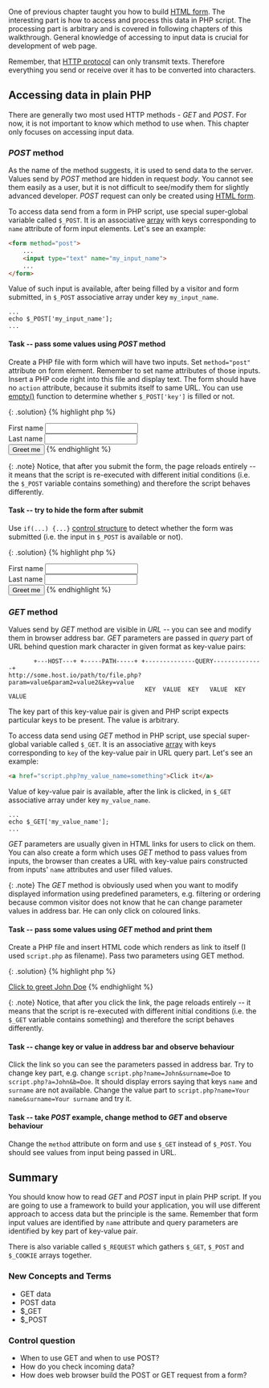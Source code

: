 One of previous chapter taught you how to build [HTML form](../../html-forms/). The interesting part is how to access
and process this data in PHP script. The processing part is arbitrary and is covered in following chapters of this
walkthrough. General knowledge of accessing to input data is crucial for development of web page.

Remember, that [HTTP protocol](/articles/web/#http-protocol) can only transmit texts. Therefore everything you
send or receive over it has to be converted into characters.

## Accessing data in plain PHP
There are generally two most used HTTP methods - *GET* and *POST*. For now, it is not important to know which method
to use when. This chapter only focuses on accessing input data.

### *POST* method
As the name of the method suggests, it is used to send data to the server. Values send by *POST* method are hidden
in request *body*. You cannot see them easily as a user, but it is not difficult to see/modify them for slightly
advanced developer. *POST* request can only be created using [HTML form](../../html-forms/).

To access data send from a form in PHP script, use special super-global variable called `$_POST`. It is an associative
[array](../array/) with keys corresponding to `name` attribute of form input elements. Let's see an example:

~~~ html
<form method="post">
    ...
    <input type="text" name="my_input_name">
    ...
</form>
~~~

Value of such input is available, after being filled by a visitor and form submitted, in `$_POST` associative array
under key `my_input_name`.
 
~~~ php?start_inline=1
...
echo $_POST['my_input_name'];
...
~~~

#### Task -- pass some values using *POST* method
Create a PHP file with form which will have two inputs. Set `method="post"` attribute on form element. Remember to set
name attributes of those inputs. Insert a PHP code right into this file and display text. The form should have no
`action` attribute, because it submits itself to same URL. You can use [empty()](http://php.net/manual/en/function.empty.php)
function to determine whether `$_POST['key']` is filled or not.

{: .solution}
{% highlight php %}
<!DOCTYPE html>
<html>
    <head>
        <meta charset="utf-8">
        <title>POST method experiment</title>
    </head>
    <body>
        <?php
            if(!empty($_POST)) {
                //print_r($_POST);
                echo "Greetings ";
                echo $_POST['name'];
                echo $_POST['surname'];
            }
        ?>
        <post method="POST">
            <label>First name</label>
            <input type="text" name="name">
            <br>
            <label>Last name</label>
            <input type="text" name="surname">
            <br>
            <input type="submit" value="Greet me">
        </form>
    </body>
</html>
{% endhighlight %}

{: .note}
Notice, that after you submit the form, the page reloads entirely -- it means that the script is re-executed with
different initial conditions (i.e. the `$_POST` variable contains something) and therefore the script behaves
differently.

#### Task -- try to hide the form after submit
Use `if(...) {...}` [control structure](../control/) to detect whether the form was submitted (i.e. the input in
`$_POST` is available or not).

{: .solution}
{% highlight php %}
<!DOCTYPE html>
<html>
    <head>
        <meta charset="utf-8">
        <title>POST method experiment</title>
    </head>
    <body>
        <?php
            if(!empty($_POST)) {
                //print_r($_POST);
                echo "Greetings ";
                echo $_POST['name'];
                echo $_POST['surname'];
            }
            if(empty($_POST)) {
        ?>
        <post method="POST">
            <label>First name</label>
            <input type="text" name="name">
            <br>
            <label>Last name</label>
            <input type="text" name="surname">
            <br>
            <input type="submit" value="Greet me">
        </form>
        <?php
            }
        ?>
    </body>
</html>
{% endhighlight %}

### *GET* method
Values send by *GET* method are visible in *URL* -- you can see and modify them in browser address bar. *GET* parameters
are passed in *query* part of URL behind question mark character in given format as key-value pairs:
        
~~~
       +---HOST---+ +-----PATH-----+ +--------------QUERY--------------+
http://some.host.io/path/to/file.php?param=value&param2=value2&key=value
                                      KEY  VALUE  KEY   VALUE  KEY VALUE
~~~

The key part of this key-value pair is given and PHP script expects particular keys to be present. The value is
arbitrary.

To access data send using *GET* method in PHP script, use special super-global variable called `$_GET`. It is an
associative [array](../array/) with keys corresponding to `key` of the key-value pair in URL query part. Let's see an
example:

~~~ html
<a href="script.php?my_value_name=something">Click it</a>
~~~

Value of key-value pair is available, after the link is clicked, in `$_GET` associative array under key `my_value_name`.
 
~~~ php?start_inline=1
...
echo $_GET['my_value_name'];
...
~~~

*GET* parameters are usually given in HTML links for users to click on them. You can also create a form which uses
*GET* method to pass values from inputs, the browser than creates a URL with key-value pairs constructed from
inputs' `name` attributes and user filled values.

{: .note}
The *GET* method is obviously used when you want to modify displayed information using predefined parameters, e.g.
filtering or ordering because common visitor does not know that he can change parameter values in address bar.
He can only click on coloured links.

#### Task -- pass some values using *GET* method and print them
Create a PHP file and insert HTML code which renders as link to itself (I used `script.php` as filename). Pass two
parameters using GET method.

{: .solution}
{% highlight php %}
<!DOCTYPE html>
<html>
    <head>
        <meta charset="utf-8">
        <title>GET method experiment</title>
    </head>
    <body>
        <?php
            if(!empty($_GET)) {
                //print_r($_GET);
                //or
                echo "Greetings ";
                echo $_GET['name'];
                echo $_GET['surname'];
            }
        ?>
        <a href="script.php?name=John&surname=Doe">Click to greet John Doe</a>
    </body>
</html>
{% endhighlight %}

{: .note}
Notice, that after you click the link, the page reloads entirely -- it means that the script is re-executed with
different initial conditions (i.e. the `$_GET` variable contains something) and therefore the script behaves
differently.

#### Task -- change key or value in address bar and observe behaviour
Click the link so you can see the parameters passed in address bar. Try to change key part, e.g. change
`script.php?name=John&surname=Doe` to `script.php?a=John&b=Doe`. It should display errors saying that keys `name` and
`surname` are not available. Change the value part to `script.php?name=Your name&surname=Your surname` and try it.

#### Task -- take *POST* example, change method to *GET* and observe behaviour
Change the `method` attribute on form and use `$_GET` instead of `$_POST`. You should see values from input being
passed in URL. 

## Summary
You should know how to read *GET* and *POST* input in plain PHP script. If you are going to use a framework to build
your application, you will use different approach to access data but the principle is the same. Remember that form
input values are identified by `name` attribute and query parameters are identified by key part of key-value pair.

There is also variable called `$_REQUEST` which gathers `$_GET`, `$_POST` and `$_COOKIE` arrays together.

### New Concepts and Terms
- GET data
- POST data
- $_GET
- $_POST

### Control question
- When to use GET and when to use POST?
- How do you check incoming data?
- How does web browser build the POST or GET request from a form?